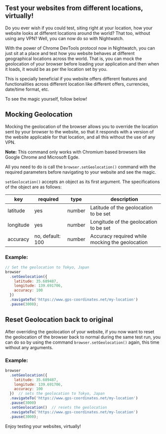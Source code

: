 ## Test your websites from different locations, virtually!

Do you ever wish if you could test, siting right at your location, how your website looks at different locations around the world? That too, without using any VPN? Well, you can now do so with Nightwatch.

With the power of Chrome DevTools protocol now in Nightwatch, you can just sit at a place and test how you website behaves at different geographical locations across the world. That is, you can mock the geolocation of your browser before loading your application and then when it loads, it would be as per the location set by you.

This is specially beneficial if you website offers different features and functionalities across different location like different offers, currencies, date/time format, etc.

To see the magic yourself, follow below!

## Mocking Geolocation

Mocking the geolocation of the browser allows you to override the location sent by your browser to the website, so that it responds with a version of the website applicable for that location, and all this without the use of any VPN.

**Note:** This command only works with Chromium based browsers like Google Chrome and Microsoft Egde.

All you need to do is call the `browser.setGeolocation()` command with the required parameters before navigating to your website and see the magic.

`setGeolocation()` accepts an object as its first argument. The specifications of the object are as follows:

key | required | type | description
---|---|---|---
latitude | yes | number | Latitude of the geolocation to be set
longitude | yes | number | Longitude of the geolocation to be set
accuracy | no, default: 100 | number | Accuracy required while mocking the geolocation

### Example:

```js
// Set the geolocation to Tokyo, Japan
browser
  .setGeolocation({
    latitude: 35.689487,
    longitude: 139.691706,
    accuracy: 100
  })
  .navigateTo('https://www.gps-coordinates.net/my-location')
  .pause(3000);
```


## Reset Geolocation back to original

After overriding the geolocation of your website, if you now want to reset the geolocation of the browser back to normal during the same test run, you can do so by using the command `browser.setGeolocation()` again, this time without any arguments.

### Example:

```js
browser
  .setGeolocation({
    latitude: 35.689487,
    longitude: 139.691706,
    accuracy: 100
  })  // sets the geolocation to Tokyo, Japan
  .navigateTo('https://www.gps-coordinates.net/my-location')
  .pause(3000)
  .setGeolocation()  // resets the geolocation
  .navigateTo('https://www.gps-coordinates.net/my-location')
  .pause(3000);
```

Enjoy testing your websites, virtually!
